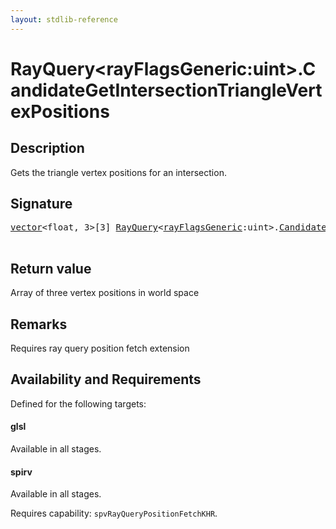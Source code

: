 ```yaml
---
layout: stdlib-reference
---
```


# RayQuery\<rayFlagsGeneric:uint\>\.CandidateGetIntersectionTriangleVertexPositions

## Description

Gets the triangle vertex positions for an intersection.



## Signature 

<pre>
<a href="../../vector/index.html" class="code_type">vector</a>&lt;<span class="code_keyword">float</span>, 3&gt;[3] <a href="../index.html" class="code_type">RayQuery</a>&lt;<a href="../index.html#decl-rayFlagsGeneric" class="code_var">rayFlagsGeneric</a>:<span class="code_keyword">uint</span>&gt;.<a href=".html">CandidateGetIntersectionTriangleVertexPositions</a>();

</pre>

## Return value
Array of three vertex positions in world space

## Remarks
Requires ray query position fetch extension


## Availability and Requirements

Defined for the following targets:

#### glsl
Available in all stages.

#### spirv
Available in all stages.

Requires capability: `spvRayQueryPositionFetchKHR`.


